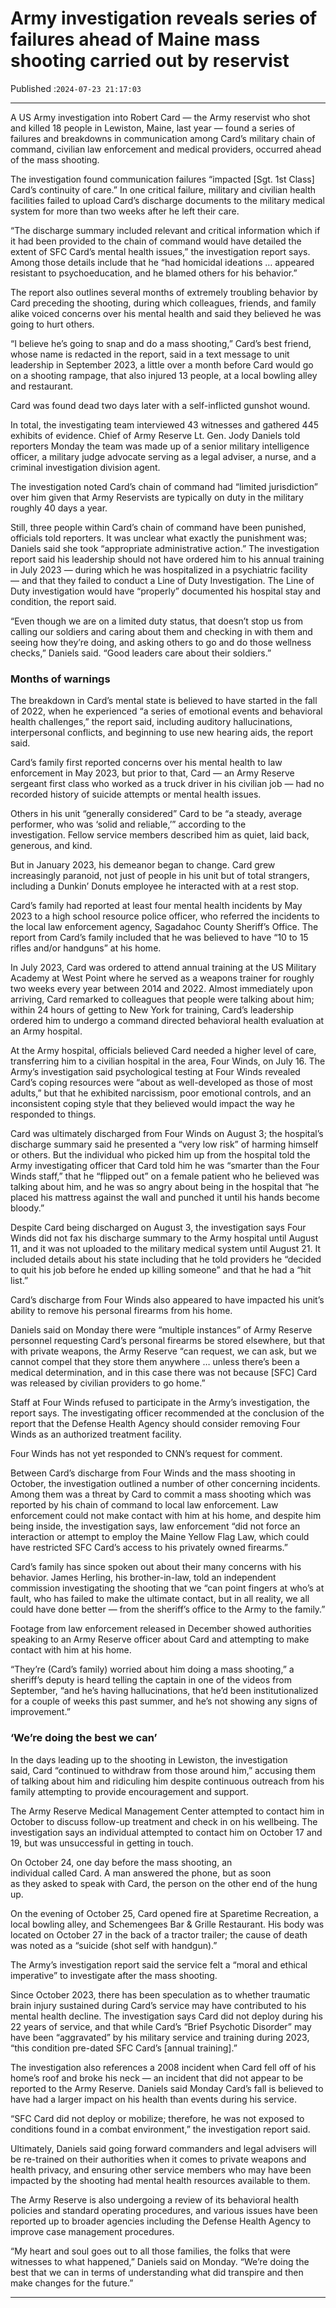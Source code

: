 # Army investigation reveals series of failures ahead of Maine mass shooting carried out by reservist

Published :`2024-07-23 21:17:03`

---

A US Army investigation into Robert Card — the Army reservist who shot and killed 18 people in Lewiston, Maine, last year — found a series of failures and breakdowns in communication among Card’s military chain of command, civilian law enforcement and medical providers, occurred ahead of the mass shooting.

The investigation found communication failures “impacted [Sgt. 1st Class] Card’s continuity of care.” In one critical failure, military and civilian health facilities failed to upload Card’s discharge documents to the military medical system for more than two weeks after he left their care.

“The discharge summary included relevant and critical information which if it had been provided to the chain of command would have detailed the extent of SFC Card’s mental health issues,” the investigation report says. Among those details include that he “had homicidal ideations … appeared resistant to psychoeducation, and he blamed others for his behavior.”

The report also outlines several months of extremely troubling behavior by Card preceding the shooting, during which colleagues, friends, and family alike voiced concerns over his mental health and said they believed he was going to hurt others.

“I believe he’s going to snap and do a mass shooting,” Card’s best friend, whose name is redacted in the report, said in a text message to unit leadership in September 2023, a little over a month before Card would go on a shooting rampage, that also injured 13 people, at a local bowling alley and restaurant.

Card was found dead two days later with a self-inflicted gunshot wound.

In total, the investigating team interviewed 43 witnesses and gathered 445 exhibits of evidence. Chief of Army Reserve Lt. Gen. Jody Daniels told reporters Monday the team was made up of a senior military intelligence officer, a military judge advocate serving as a legal adviser, a nurse, and a criminal investigation division agent.

The investigation noted Card’s chain of command had “limited jurisdiction” over him given that Army Reservists are typically on duty in the military roughly 40 days a year.

Still, three people within Card’s chain of command have been punished, officials told reporters. It was unclear what exactly the punishment was; Daniels said she took “appropriate administrative action.” The investigation report said his leadership should not have ordered him to his annual training in July 2023 — during which he was hospitalized in a psychiatric facility — and that they failed to conduct a Line of Duty Investigation. The Line of Duty investigation would have “properly” documented his hospital stay and condition, the report said.

“Even though we are on a limited duty status, that doesn’t stop us from calling our soldiers and caring about them and checking in with them and seeing how they’re doing, and asking others to go and do those wellness checks,” Daniels said. “Good leaders care about their soldiers.”

### Months of warnings

The breakdown in Card’s mental state is believed to have started in the fall of 2022, when he experienced “a series of emotional events and behavioral health challenges,” the report said, including auditory hallucinations, interpersonal conflicts, and beginning to use new hearing aids, the report said.

Card’s family first reported concerns over his mental health to law enforcement in May 2023, but prior to that, Card — an Army Reserve sergeant first class who worked as a truck driver in his civilian job — had no recorded history of suicide attempts or mental health issues.

Others in his unit “generally considered” Card to be “a steady, average performer, who was ‘solid and reliable,’” according to the investigation. Fellow service members described him as quiet, laid back, generous, and kind.

But in January 2023, his demeanor began to change. Card grew increasingly paranoid, not just of people in his unit but of total strangers, including a Dunkin’ Donuts employee he interacted with at a rest stop.

Card’s family had reported at least four mental health incidents by May 2023 to a high school resource police officer, who referred the incidents to the local law enforcement agency, Sagadahoc County Sheriff’s Office. The report from Card’s family included that he was believed to have “10 to 15 rifles and/or handguns” at his home.

In July 2023, Card was ordered to attend annual training at the US Military Academy at West Point where he served as a weapons trainer for roughly two weeks every year between 2014 and 2022. Almost immediately upon arriving, Card remarked to colleagues that people were talking about him; within 24 hours of getting to New York for training, Card’s leadership ordered him to undergo a command directed behavioral health evaluation at an Army hospital.

At the Army hospital, officials believed Card needed a higher level of care, transferring him to a civilian hospital in the area, Four Winds, on July 16. The Army’s investigation said psychological testing at Four Winds revealed Card’s coping resources were “about as well-developed as those of most adults,” but that he exhibited narcissism, poor emotional controls, and an inconsistent coping style that they believed would impact the way he responded to things.

Card was ultimately discharged from Four Winds on August 3; the hospital’s discharge summary said he presented a “very low risk” of harming himself or others. But the individual who picked him up from the hospital told the Army investigating officer that Card told him he was “smarter than the Four Winds staff,” that he “flipped out” on a female patient who he believed was talking about him, and he was so angry about being in the hospital that “he placed his mattress against the wall and punched it until his hands become bloody.”

Despite Card being discharged on August 3, the investigation says Four Winds did not fax his discharge summary to the Army hospital until August 11, and it was not uploaded to the military medical system until August 21. It included details about his state including that he told providers he “decided to quit his job before he ended up killing someone” and that he had a “hit list.”

Card’s discharge from Four Winds also appeared to have impacted his unit’s ability to remove his personal firearms from his home.

Daniels said on Monday there were “multiple instances” of Army Reserve personnel requesting Card’s personal firearms be stored elsewhere, but that with private weapons, the Army Reserve “can request, we can ask, but we cannot compel that they store them anywhere … unless there’s been a medical determination, and in this case there was not because [SFC] Card was released by civilian providers to go home.”

Staff at Four Winds refused to participate in the Army’s investigation, the report says. The investigating officer recommended at the conclusion of the report that the Defense Health Agency should consider removing Four Winds as an authorized treatment facility.

Four Winds has not yet responded to CNN’s request for comment.

Between Card’s discharge from Four Winds and the mass shooting in October, the investigation outlined a number of other concerning incidents. Among them was a threat by Card to commit a mass shooting which was reported by his chain of command to local law enforcement. Law enforcement could not make contact with him at his home, and despite him being inside, the investigation says, law enforcement “did not force an interaction or attempt to employ the Maine Yellow Flag Law, which could have restricted SFC Card’s access to his privately owned firearms.”

Card’s family has since spoken out about their many concerns with his behavior. James Herling, his brother-in-law, told an independent commission investigating the shooting that we “can point fingers at who’s at fault, who has failed to make the ultimate contact, but in all reality, we all could have done better — from the sheriff’s office to the Army to the family.”

Footage from law enforcement released in December showed authorities speaking to an Army Reserve officer about Card and attempting to make contact with him at his home.

“They’re (Card’s family) worried about him doing a mass shooting,” a sheriff’s deputy is heard telling the captain in one of the videos from September, “and he’s having hallucinations, that he’d been institutionalized for a couple of weeks this past summer, and he’s not showing any signs of improvement.”

### ‘We’re doing the best we can’

In the days leading up to the shooting in Lewiston, the investigation said, Card “continued to withdraw from those around him,” accusing them of talking about him and ridiculing him despite continuous outreach from his family attempting to provide encouragement and support.

The Army Reserve Medical Management Center attempted to contact him in October to discuss follow-up treatment and check in on his wellbeing. The investigation says an individual attempted to contact him on October 17 and 19, but was unsuccessful in getting in touch.

On October 24, one day before the mass shooting, an individual called Card. A man answered the phone, but as soon as they asked to speak with Card, the person on the other end of the hung up.

On the evening of October 25, Card opened fire at Sparetime Recreation, a local bowling alley, and Schemengees Bar & Grille Restaurant. His body was located on October 27 in the back of a tractor trailer; the cause of death was noted as a “suicide (shot self with handgun).”

The Army’s investigation report said the service felt a “moral and ethical imperative” to investigate after the mass shooting.

Since October 2023, there has been speculation as to whether traumatic brain injury sustained during Card’s service may have contributed to his mental health decline. The investigation says Card did not deploy during his 22 years of service, and that while Card’s “Brief Psychotic Disorder” may have been “aggravated” by his military service and training during 2023, “this condition pre-dated SFC Card’s [annual training].”

The investigation also references a 2008 incident when Card fell off of his home’s roof and broke his neck — an incident that did not appear to be reported to the Army Reserve. Daniels said Monday Card’s fall is believed to have had a larger impact on his health than events during his service.

“SFC Card did not deploy or mobilize; therefore, he was not exposed to conditions found in a combat environment,” the investigation report said.

Ultimately, Daniels said going forward commanders and legal advisers will be re-trained on their authorities when it comes to private weapons and health privacy, and ensuring other service members who may have been impacted by the shooting had mental health resources available to them.

The Army Reserve is also undergoing a review of its behavioral health policies and standard operating procedures, and various issues have been reported up to broader agencies including the Defense Health Agency to improve case management procedures.

“My heart and soul goes out to all those families, the folks that were witnesses to what happened,” Daniels said on Monday. “We’re doing the best that we can in terms of understanding what did transpire and then make changes for the future.”

---

